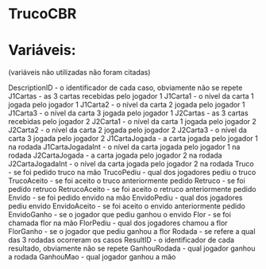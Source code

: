 # TrucoCBR
# Variáveis:
(variáveis não utilizadas não foram citadas)

DescriptionID - o identificador de cada caso, obviamente não se repete
J1Cartas - as 3 cartas recebidas pelo jogador 1
J1Carta1 - o nível da carta 1 jogada pelo jogador 1
J1Carta2 - o nível da carta 2 jogada pelo jogador 1
J1Carta3 - o nível da carta 3 jogada pelo jogador 1
J2Cartas - as 3 cartas recebidas pelo jogador 2
J2Carta1 - o nível da carta 1 jogada pelo jogador 2
J2Carta2 - o nível da carta 2 jogada pelo jogador 2
J2Carta3 - o nível da carta 3 jogada pelo jogador 2
J1CartaJogada - a carta jogada pelo jogador 1 na rodada
J1CartaJogadaInt - o nível da carta jogada pelo jogador 1 na rodada
J2CartaJogada - a carta jogada pelo jogador 2 na rodada
J2CartaJogadaInt - o nível da carta jogada pelo jogador 2 na rodada
Truco - se foi pedido truco na mão
TrucoPediu - qual dos jogadores pediu o truco
TrucoAceito - se foi aceito o truco anteriormente pedido
Retruco - se foi pedido retruco
RetrucoAceito - se foi aceito o retruco anteriormente pedido
Envido - se foi pedido envido na mão
EnvidoPediu - qual dos jogadores pediu envido
EnvidoAceito - se foi aceito o envido anteriormente pedido
EnvidoGanho - se o jogador que pediu ganhou o envido
Flor - se foi chamada flor na mão
FlorPediu - qual dos jogadores chamou a flor
FlorGanho - se o jogador que pediu ganhou a flor
Rodada - se refere a qual das 3 rodadas ocorreram os casos
ResultID - o identificador de cada resultado, obviamente não se repete
GanhouRodada - qual jogador ganhou a rodada
GanhouMao - qual jogador ganhou a mão
